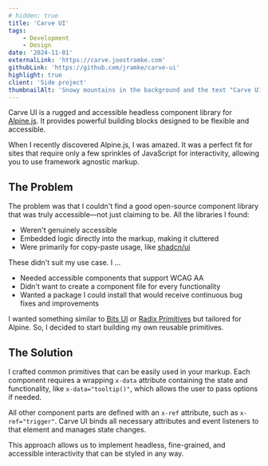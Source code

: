 ```yaml
---
# hidden: true
title: 'Carve UI'
tags:
    - Development
    - Design
date: '2024-11-01'
externalLink: 'https://carve.joostramke.com'
githubLink: 'https://github.com/jramke/carve-ui'
highlight: true
client: 'Side project'
thumbnailAlt: 'Snowy mountains in the background and the text "Carve UI" with logo in the foreground'
---
```


<script>
    import { Image } from '$lib/components/image';

</script>

Carve UI is a rugged and accessible headless component library for [Alpine.js](https://alpinejs.dev/). It provides powerful building blocks designed to be flexible and accessible.

When I recently discovered Alpine.js, I was amazed. It was a perfect fit for sites that require only a few sprinkles of JavaScript for interactivity, allowing you to use framework agnostic markup.

## The Problem

The problem was that I couldn't find a good open-source component library that was truly accessible—not just claiming to be. All the libraries I found:

- Weren't genuinely accessible
- Embedded logic directly into the markup, making it cluttered
- Were primarily for copy-paste usage, like [shadcn/ui](https://ui.shadcn.com/)

These didn't suit my use case. I ...

- Needed accessible components that support WCAG AA
- Didn't want to create a component file for every functionality
- Wanted a package I could install that would receive continuous bug fixes and improvements

I wanted something similar to [Bits UI](https://bits-ui.com/docs/introduction) or [Radix Primitives](https://www.radix-ui.com/primitives) but tailored for Alpine. So, I decided to start building my own reusable primitives.

## The Solution

I crafted common primitives that can be easily used in your markup. Each component requires a wrapping `x-data` attribute containing the state and functionality, like `x-data="tooltip()"`, which allows the user to pass options if needed.

All other component parts are defined with an `x-ref` attribute, such as `x-ref="trigger"`. Carve UI binds all necessary attributes and event listeners to that element and manages state changes.

This approach allows us to implement headless, fine-grained, and accessible interactivity that can be styled in any way.
